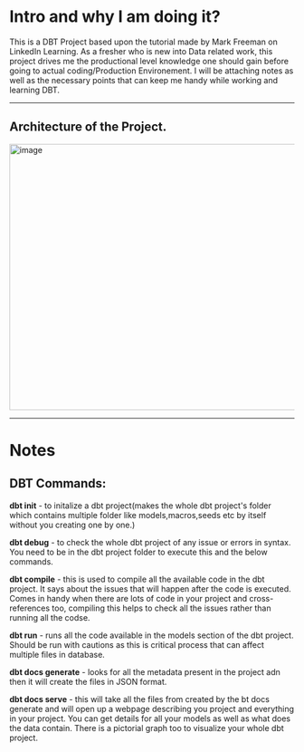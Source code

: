 # Intro and why I am doing it?
This is a DBT Project based upon the tutorial made by Mark Freeman on LinkedIn Learning. As a fresher who is new into Data related work, this project drives me the productional level knowledge one should gain before going to actual coding/Production Environement. 
I will be attaching notes as well as the necessary points that can keep me handy while working and learning DBT.

<hr>

## Architecture of the Project.

<img width="913" height="470" alt="image" src="https://github.com/user-attachments/assets/bd256029-5cc1-4160-9359-dd94916a55dd" />

<hr>

# Notes
## DBT Commands: 

**dbt init** - to initalize a dbt project(makes the whole dbt project's folder which contains multiple folder like models,macros,seeds etc by itself without you creating one by one.)

**dbt debug** - to check the whole dbt project of any issue or errors in syntax. You need to be in the dbt project folder to execute this and the below commands.

**dbt compile** - this is used to compile all the available code in the dbt project. It says about the issues that will happen after the code is executed. Comes in handy when there are lots of code in your project and cross-references too, compiling this helps to check all the issues rather than running all the codse.

**dbt run** - runs all the code available in the models section of the dbt project. Should be run with cautions as this is critical process that can affect multiple files in database.

**dbt docs generate** - looks for all the metadata present in the project adn then it will create the files in JSON format.

**dbt docs serve** - this will take all the files from created by the bt docs generate and will open up a webpage describing you project and everything in your project. You can get details for all your models as well as what does the data contain. There is a pictorial graph too to visualize your whole dbt project.

